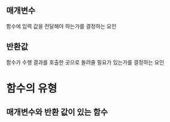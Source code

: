 
## 매개변수
 함수에 입력 값을 전달해야 하는가를 결정하는 요인

## 반환값
함수가 수행 결과를 호출한 곳으로 돌려줄 필요가 있는가를 결정하는 요인

# 함수의 유형

## 매개변수와 반환 값이 있는 함수
